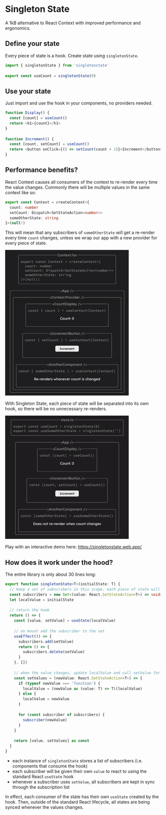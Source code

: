 # Singleton State

A 1kB alternative to React Context with improved performance and ergonomics.

## Define your state

Every piece of state is a hook. Create state using `singletonState`.

```ts
import { singletonState } from 'singletonstate'

export const useCount = singletonState(0)
```

## Use your state

Just import and use the hook in your components, no providers needed.

```ts
function Display() {
  const [count] = useCount()
  return <h1>{count}</h1>
}

function Increment() {
  const [count, setCount] = useCount()
  return <button onClick={() => setCount(count + 1)}>Increment</button>
}
```

## Performance benefits?

React Context causes all consumers of the context to re-render every time the value changes. Commonly there will be multiple values in the same context like so:

```ts
export const Context = createContext<{
  count: number
  setCount: Dispatch<SetStateAction<number>>
  someOtherState: string
}>(null!)
```

This will mean that any subscribers of `someOtherState` will get a re-render every time `count` changes, unless we wrap our app with a new provider for every piece of state.

<img src="assets/context.gif" width="400" />

With Singleton State, each piece of state will be separated into its own hook, so there will be no unnecessary re-renders.

<img src="assets/singletonState.gif" width="400" />

Play with an interactive demo here: https://singletonstate.web.app/

## How does it work under the hood?

The entire library is only about 30 lines long:

```ts
export function singletonState<T>(initialState: T) {
  // keep a set of subscribers in this scope, each piece of state will have a separate set
  const subscribers = new Set<(value: React.SetStateAction<T>) => void>()
  let localValue = initialState

  // return the hook
  return () => {
    const [value, setValue] = useState(localValue)

    // on mount add the subscriber to the set
    useEffect(() => {
      subscribers.add(setValue)
      return () => {
        subscribers.delete(setValue)
      }
    }, [])

    // when the value changes, update localValue and call setValue for all subscribers
    const setValues = (newValue: React.SetStateAction<T>) => {
      if (typeof newValue === 'function') {
        localValue = (newValue as (value: T) => T)(localValue)
      } else {
        localValue = newValue
      }

      for (const subscriber of subscribers) {
        subscriber(newValue)
      }
    }

    return [value, setValues] as const
  }
}
```

- each instance of `singletonState` stores a list of subscribers (i.e. components that consume the hook)
- each subscriber will be given their own `value` to react to using the standard React `useState` hook
- whenever a subscriber uses `setValue`, all subscribers are kept in sync through the subscription list

In effect, each consumer of the state has their own `useState` created by the hook. Then, outside of the standard React lifecycle, all states are being synced whenever the values changes.
